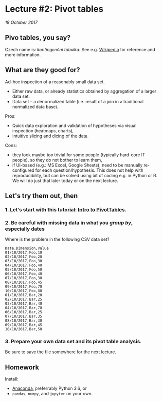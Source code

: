 # Lecture #2: Pivot tables

_18 October 2017_

## Pivo tables, you say?

Czech name is: _kontingenční tabulka_. See e.g. [Wikipedia](https://en.wikipedia.org/wiki/Pivot_table) for reference and more information. 

## What are they good for?

Ad-hoc inspection of a reasonably small data set.
* Either raw data, or already statistics obtained by aggregation of a larger data set.
* Data set – a denormalized table (i.e. result of a join in a traditional normalized data base).

Pros: 
* Quick data exploration and validation of hypotheses via visual inspection (heatmaps, charts),
* Intuitive [slicing and dicing](https://en.wikipedia.org/wiki/OLAP_cube) of the data.

Cons: 
* they look maybe too trivial for some people (typically hard-core IT people), so they do not bother to learn them,
* if UI-based (e.g.: MS Excel, Google Sheets), need to be manually re-configured for each question/hypothesis. This does not help with reproducibility, but can be solved using bit of coding e.g. in Python or R. We will do just that later today or on the next lecture.

## Let's try them out, then

### 1. Let's start with this tutorial: [Intro to PivotTables](https://www.gcflearnfree.org/excel2016/intro-to-pivottables/1/).


### 2. Be careful with missing data in what you _group by_, especially dates

Where is the problem in the following CSV data set?

```
Date,Dimension,Value
01/10/2017,Foo,10
02/10/2017,Foo,20
03/10/2017,Foo,30
04/10/2017,Foo,40
05/10/2017,Foo,50
06/10/2017,Foo,40
07/10/2017,Foo,30
08/10/2017,Foo,45
09/10/2017,Foo,70
10/10/2017,Foo,80
01/10/2017,Bar,20
02/10/2017,Bar,25
03/10/2017,Bar,40
04/10/2017,Bar,70
06/10/2017,Bar,25
07/10/2017,Bar,35
08/10/2017,Bar,30
09/10/2017,Bar,45
10/10/2017,Bar,50
```

### 3. Prepare your own data set and its pivot table analysis.

Be sure to save the file somewhere for the next lecture. 


## Homework

Install:
* [Anaconda](https://www.anaconda.com/download/), preferrably Python 3.6, or
* `pandas`, `numpy`, and `jupyter` on your own.
